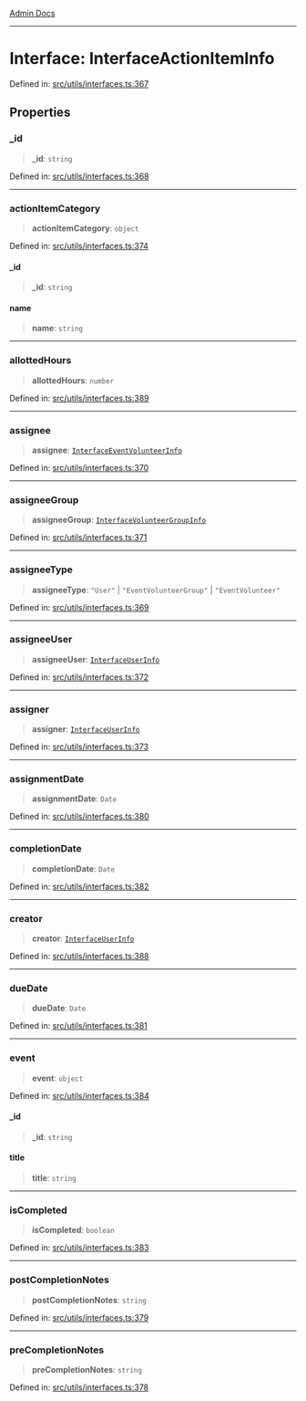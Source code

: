 [Admin Docs](/)

***

# Interface: InterfaceActionItemInfo

Defined in: [src/utils/interfaces.ts:367](https://github.com/PalisadoesFoundation/talawa-admin/blob/main/src/utils/interfaces.ts#L367)

## Properties

### \_id

> **\_id**: `string`

Defined in: [src/utils/interfaces.ts:368](https://github.com/PalisadoesFoundation/talawa-admin/blob/main/src/utils/interfaces.ts#L368)

***

### actionItemCategory

> **actionItemCategory**: `object`

Defined in: [src/utils/interfaces.ts:374](https://github.com/PalisadoesFoundation/talawa-admin/blob/main/src/utils/interfaces.ts#L374)

#### \_id

> **\_id**: `string`

#### name

> **name**: `string`

***

### allottedHours

> **allottedHours**: `number`

Defined in: [src/utils/interfaces.ts:389](https://github.com/PalisadoesFoundation/talawa-admin/blob/main/src/utils/interfaces.ts#L389)

***

### assignee

> **assignee**: [`InterfaceEventVolunteerInfo`](InterfaceEventVolunteerInfo.md)

Defined in: [src/utils/interfaces.ts:370](https://github.com/PalisadoesFoundation/talawa-admin/blob/main/src/utils/interfaces.ts#L370)

***

### assigneeGroup

> **assigneeGroup**: [`InterfaceVolunteerGroupInfo`](InterfaceVolunteerGroupInfo.md)

Defined in: [src/utils/interfaces.ts:371](https://github.com/PalisadoesFoundation/talawa-admin/blob/main/src/utils/interfaces.ts#L371)

***

### assigneeType

> **assigneeType**: `"User"` \| `"EventVolunteerGroup"` \| `"EventVolunteer"`

Defined in: [src/utils/interfaces.ts:369](https://github.com/PalisadoesFoundation/talawa-admin/blob/main/src/utils/interfaces.ts#L369)

***

### assigneeUser

> **assigneeUser**: [`InterfaceUserInfo`](InterfaceUserInfo.md)

Defined in: [src/utils/interfaces.ts:372](https://github.com/PalisadoesFoundation/talawa-admin/blob/main/src/utils/interfaces.ts#L372)

***

### assigner

> **assigner**: [`InterfaceUserInfo`](InterfaceUserInfo.md)

Defined in: [src/utils/interfaces.ts:373](https://github.com/PalisadoesFoundation/talawa-admin/blob/main/src/utils/interfaces.ts#L373)

***

### assignmentDate

> **assignmentDate**: `Date`

Defined in: [src/utils/interfaces.ts:380](https://github.com/PalisadoesFoundation/talawa-admin/blob/main/src/utils/interfaces.ts#L380)

***

### completionDate

> **completionDate**: `Date`

Defined in: [src/utils/interfaces.ts:382](https://github.com/PalisadoesFoundation/talawa-admin/blob/main/src/utils/interfaces.ts#L382)

***

### creator

> **creator**: [`InterfaceUserInfo`](InterfaceUserInfo.md)

Defined in: [src/utils/interfaces.ts:388](https://github.com/PalisadoesFoundation/talawa-admin/blob/main/src/utils/interfaces.ts#L388)

***

### dueDate

> **dueDate**: `Date`

Defined in: [src/utils/interfaces.ts:381](https://github.com/PalisadoesFoundation/talawa-admin/blob/main/src/utils/interfaces.ts#L381)

***

### event

> **event**: `object`

Defined in: [src/utils/interfaces.ts:384](https://github.com/PalisadoesFoundation/talawa-admin/blob/main/src/utils/interfaces.ts#L384)

#### \_id

> **\_id**: `string`

#### title

> **title**: `string`

***

### isCompleted

> **isCompleted**: `boolean`

Defined in: [src/utils/interfaces.ts:383](https://github.com/PalisadoesFoundation/talawa-admin/blob/main/src/utils/interfaces.ts#L383)

***

### postCompletionNotes

> **postCompletionNotes**: `string`

Defined in: [src/utils/interfaces.ts:379](https://github.com/PalisadoesFoundation/talawa-admin/blob/main/src/utils/interfaces.ts#L379)

***

### preCompletionNotes

> **preCompletionNotes**: `string`

Defined in: [src/utils/interfaces.ts:378](https://github.com/PalisadoesFoundation/talawa-admin/blob/main/src/utils/interfaces.ts#L378)
